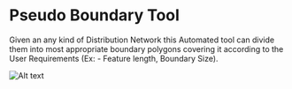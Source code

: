 # Pseudo Boundary Tool

Given an any kind of Distribution Network this Automated tool can divide them into most appropriate boundary polygons covering it according to the User Requirements (Ex: - Feature length, Boundary Size).

![Alt text]([https://st.depositphotos.com/2274151/4841/i/450/depositphotos_48410095-stock-photo-sample-blue-square-grungy-stamp.jpg](https://github.com/kisalchandula/Python-Geoprocessing-Tool/blob/main/Capture.PNG))
